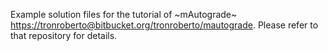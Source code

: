 Example solution files for the tutorial of ~mAutograde~ <https://tronroberto@bitbucket.org/tronroberto/mautograde>. Please refer to that repository for details.
